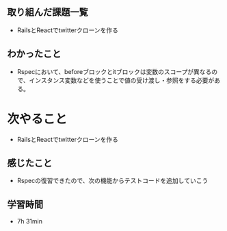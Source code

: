## 取り組んだ課題一覧
- RailsとReactでtwitterクローンを作る
## わかったこと
- Rspecにおいて、beforeブロックとitブロックは変数のスコープが異なるので、インスタンス変数などを使うことで値の受け渡し・参照をする必要がある。
# 次やること
- RailsとReactでtwitterクローンを作る
## 感じたこと
- Rspecの復習できたので、次の機能からテストコードを追加していこう
## 学習時間
- 7h 31min